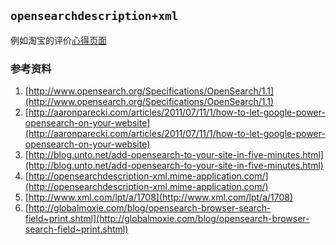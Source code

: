 `opensearchdescription+xml`
---

例如淘宝的评价[心得页面]()

### 参考资料
1.  [http://www.opensearch.org/Specifications/OpenSearch/1.1](http://www.opensearch.org/Specifications/OpenSearch/1.1)
2.  [http://aaronparecki.com/articles/2011/07/11/1/how-to-let-google-power-opensearch-on-your-website](http://aaronparecki.com/articles/2011/07/11/1/how-to-let-google-power-opensearch-on-your-website)
3.  [http://blog.unto.net/add-opensearch-to-your-site-in-five-minutes.html](http://blog.unto.net/add-opensearch-to-your-site-in-five-minutes.html)
4.  [http://opensearchdescription-xml.mime-application.com/](http://opensearchdescription-xml.mime-application.com/)
5.  [http://www.xml.com/lpt/a/1708](http://www.xml.com/lpt/a/1708)
6.  [http://globalmoxie.com/blog/opensearch-browser-search-field~print.shtml](http://globalmoxie.com/blog/opensearch-browser-search-field~print.shtml)
